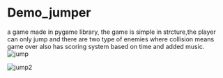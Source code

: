 # Demo_jumper
a game made in pygame library, the game is simple in strcture,the player can only jump and there are two type of enemies where collision means game over
also has scoring system based on time and added music.
![jump](https://user-images.githubusercontent.com/121849298/219881667-d24d7298-8701-4a92-9b7c-b1a89f62f875.png)

![jump2](https://user-images.githubusercontent.com/121849298/219881642-c800239f-3af6-458c-91c9-c7cdacc9cde0.png)

